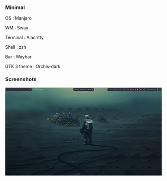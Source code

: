 ### Minimal

OS : Manjaro

WM : Sway

Terminal : Alacritty

Shell : zsh

Bar : Waybar

GTK 3 theme : Orchis-dark

### Screenshots

![](https://raw.githubusercontent.com/ayushjaipuriyar/.dotfiles/master/sway/screenshots/ss-2021-02-23_22-41-12.png)

